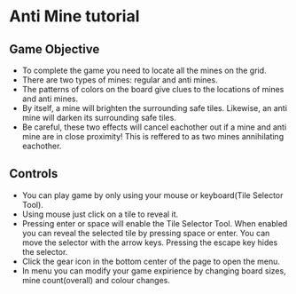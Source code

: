 # Anti Mine tutorial

## Game Objective

- To complete the game you need to locate all the mines on the grid.
- There are two types of mines: regular and anti mines.
- The patterns of colors on the board give clues to the locations of mines and anti mines.
- By itself, a mine will brighten the surrounding safe tiles. Likewise, an anti mine will darken its surrounding safe tiles. 
- Be careful, these two effects will cancel eachother out if a mine and anti mine are in close proximity! This is reffered to as two mines annihilating eachother. 


## Controls

- You can play game by only using your mouse or keyboard(Tile Selector Tool).
- Using mouse just click on a tile to reveal it.
- Pressing enter or space will enable the Tile Selector Tool. When enabled you can reveal the selected tile by pressing space or enter. You can move the selector with the arrow keys. Pressing the escape key hides the selector.
- Click the gear icon in the bottom center of the page to open the menu.
- In menu you can modify your game expirience by changing board sizes, mine count(overall) and colour changes.

